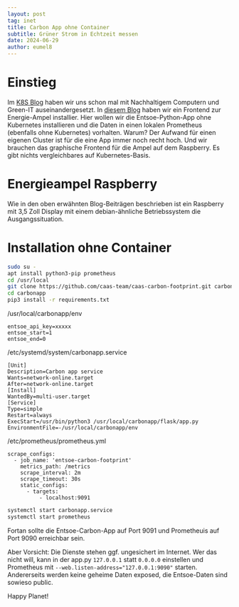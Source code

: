 ```yaml
---
layout: post
tag: inet
title: Carbon App ohne Container
subtitle: Grüner Strom in Echtzeit messen
date: 2024-06-29
author: eumel8
---
```


# Einstieg

Im [K8S Blog](https://k8sblog.eumel.de/2023/11/14/sustainable-computing.html) haben wir uns schon mal mit Nachhaltigem Computern und Green-IT auseinandergesetzt. In [diesem Blog](https://blog.eumel.de/2024/06/19/raspberry-pi-carbon-app.html) haben wir ein Frontend zur Energie-Ampel installier. Hier wollen wir die Entsoe-Python-App ohne Kubernetes installieren und die Daten in einen lokalen Prometheus (ebenfalls ohne Kubernetes) vorhalten. Warum? Der Aufwand für einen eigenen Cluster ist für die eine App immer noch recht hoch. Und wir brauchen das graphische Frontend für die Ampel auf dem Raspberry. Es gibt nichts vergleichbares auf Kubernetes-Basis.

# Energieampel Raspberry

Wie in den oben erwähnten Blog-Beiträgen beschrieben ist ein Raspberry mit 3,5 Zoll Display mit einem debian-ähnliche Betriebssystem die Ausgangssituation.

# Installation ohne Container

```bash
sudo su -
apt install python3-pip prometheus
cd /usr/local
git clone https://github.com/caas-team/caas-carbon-footprint.git carbonapp
cd carbonapp
pip3 install -r requirements.txt
```

/usr/local/carbonapp/env

```
entsoe_api_key=xxxxx
entsoe_start=1
entsoe_end=0
```

/etc/systemd/system/carbonapp.service

```
[Unit]
Description=Carbon app service
Wants=network-online.target
After=network-online.target
[Install]
WantedBy=multi-user.target
[Service]
Type=simple
Restart=always
ExecStart=/usr/bin/python3 /usr/local/carbonapp/flask/app.py
EnvironmentFile=-/usr/local/carbonapp/env
```

/etc/prometheus/prometheus.yml

```
scrape_configs:
  - job_name: 'entsoe-carbon-footprint'
    metrics_path: /metrics
    scrape_interval: 2m
    scrape_timeout: 30s
    static_configs:
      - targets:
          - localhost:9091
```

```bash
systemctl start carbonapp.service
systemctl start prometheus
```

Fortan sollte die Entsoe-Carbon-App auf Port 9091 und Prometheuis auf Port 9090 erreichbar sein. 

Aber Vorsicht: Die Dienste stehen ggf. ungesichert im Internet. Wer das nicht will, kann in der app.py `127.0.0.1` statt `0.0.0.0` einstellen und Prometheus mit `--web.listen-address="127.0.0.1:9090"` starten. Andererseits werden keine geheime Daten exposed, die Entsoe-Daten sind sowieso public.

Happy Planet!
